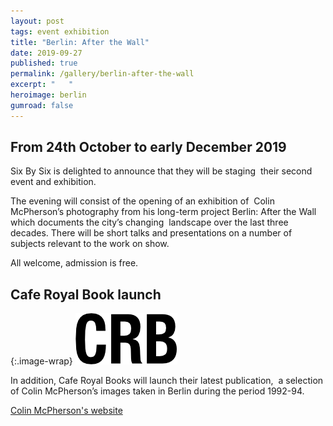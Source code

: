 ```yaml
---
layout: post
tags: event exhibition
title: "Berlin: After the Wall"
date: 2019-09-27
published: true
permalink: /gallery/berlin-after-the-wall
excerpt: "   "
heroimage: berlin
gumroad: false
---
```


## From 24th October to early December 2019

Six By Six is delighted to announce that they will be staging  their second event and exhibition.  

The evening will consist of the opening of an exhibition of  Colin McPherson’s photography from his long-term project Berlin: After the Wall which documents the city’s changing  landscape over the last three decades. There will be short talks and presentations on a number of subjects relevant to the work on show. 

All welcome, admission is free.


## Cafe Royal Book launch
{:.image-wrap}
![Café Royal Books](/assets/images/logo-crb.png)

In addition, Cafe Royal Books will launch their latest publication,  a selection of Colin McPherson’s images taken in Berlin during the period 1992-94. 

[Colin McPherson's website](http://www.colinmcpherson.com)
